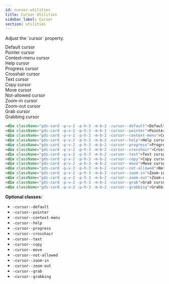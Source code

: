 ```yaml
---
id: cursor-utilities
title: Cursor Utilities
sidebar_label: Cursor
section: utilities
---
```


<p style="margin-bottom: 0.8em">Adjust the `cursor` property.</p>

<div className="gds-card -p-v-2 -p-h-3 -m-b-2 -cursor--default">Default cursor</div>
<div className="gds-card -p-v-2 -p-h-3 -m-b-2 -cursor--pointer">Pointer cursor</div>
<div className="gds-card -p-v-2 -p-h-3 -m-b-2 -cursor--context-menu">Context-menu cursor</div>
<div className="gds-card -p-v-2 -p-h-3 -m-b-2 -cursor--help">Help cursor</div>
<div className="gds-card -p-v-2 -p-h-3 -m-b-2 -cursor--progress">Progress cursor</div>
<div className="gds-card -p-v-2 -p-h-3 -m-b-2 -cursor--crosshair">Crosshair cursor</div>
<div className="gds-card -p-v-2 -p-h-3 -m-b-2 -cursor--text">Text cursor</div>
<div className="gds-card -p-v-2 -p-h-3 -m-b-2 -cursor--copy">Copy cursor</div>
<div className="gds-card -p-v-2 -p-h-3 -m-b-2 -cursor--move">Move cursor</div>
<div className="gds-card -p-v-2 -p-h-3 -m-b-2 -cursor--not-allowed">Not-allowed cursor</div>
<div className="gds-card -p-v-2 -p-h-3 -m-b-2 -cursor--zoom-in">Zoom-in cursor</div>
<div className="gds-card -p-v-2 -p-h-3 -m-b-2 -cursor--zoom-out">Zoom-out cursor</div>
<div className="gds-card -p-v-2 -p-h-3 -m-b-2 -cursor--grab">Grab cursor</div>
<div className="gds-card -p-v-2 -p-h-3 -m-b-2 -cursor--grabbing">Grabbing cursor</div>

```html
<div className="gds-card -p-v-2 -p-h-3 -m-b-2 -cursor--default">Default cursor</div>
<div className="gds-card -p-v-2 -p-h-3 -m-b-2 -cursor--pointer">Pointer cursor</div>
<div className="gds-card -p-v-2 -p-h-3 -m-b-2 -cursor--context-menu">Context-menu cursor</div>
<div className="gds-card -p-v-2 -p-h-3 -m-b-2 -cursor--help">Help cursor</div>
<div className="gds-card -p-v-2 -p-h-3 -m-b-2 -cursor--progress">Progress cursor</div>
<div className="gds-card -p-v-2 -p-h-3 -m-b-2 -cursor--crosshair">Crosshair cursor</div>
<div className="gds-card -p-v-2 -p-h-3 -m-b-2 -cursor--text">Text cursor</div>
<div className="gds-card -p-v-2 -p-h-3 -m-b-2 -cursor--copy">Copy cursor</div>
<div className="gds-card -p-v-2 -p-h-3 -m-b-2 -cursor--move">Move cursor</div>
<div className="gds-card -p-v-2 -p-h-3 -m-b-2 -cursor--not-allowed">Not-allowed cursor</div>
<div className="gds-card -p-v-2 -p-h-3 -m-b-2 -cursor--zoom-in">Zoom-in cursor</div>
<div className="gds-card -p-v-2 -p-h-3 -m-b-2 -cursor--zoom-out">Zoom-out cursor</div>
<div className="gds-card -p-v-2 -p-h-3 -m-b-2 -cursor--grab">Grab cursor</div>
<div className="gds-card -p-v-2 -p-h-3 -m-b-2 -cursor--grabbing">Grabbing cursor</div>
```

**Optional classes:**

-   `-cursor--default`
-   `-cursor--pointer`
-   `-cursor--context-menu`
-   `-cursor--help`
-   `-cursor--progress`
-   `-cursor--crosshair`
-   `-cursor--text`
-   `-cursor--copy`
-   `-cursor--move`
-   `-cursor--not-allowed`
-   `-cursor--zoom-in`
-   `-cursor--zoom-out`
-   `-cursor--grab`
-   `-cursor--grabbing`
